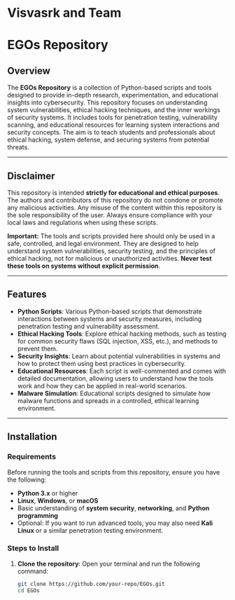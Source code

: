 # Visvasrk and Team
# EGOs Repository

## Overview

The **EGOs Repository** is a collection of Python-based scripts and tools designed to provide in-depth research, experimentation, and educational insights into cybersecurity. This repository focuses on understanding system vulnerabilities, ethical hacking techniques, and the inner workings of security systems. It includes tools for penetration testing, vulnerability scanning, and educational resources for learning system interactions and security concepts. The aim is to teach students and professionals about ethical hacking, system defense, and securing systems from potential threats.

---

## Disclaimer

This repository is intended **strictly for educational and ethical purposes**. The authors and contributors of this repository do not condone or promote any malicious activities. Any misuse of the content within this repository is the sole responsibility of the user. Always ensure compliance with your local laws and regulations when using these scripts.

**Important:** The tools and scripts provided here should only be used in a safe, controlled, and legal environment. They are designed to help understand system vulnerabilities, security testing, and the principles of ethical hacking, not for malicious or unauthorized activities. **Never test these tools on systems without explicit permission**.

---

## Features

- **Python Scripts**: Various Python-based scripts that demonstrate interactions between systems and security measures, including penetration testing and vulnerability assessment.
- **Ethical Hacking Tools**: Explore ethical hacking methods, such as testing for common security flaws (SQL injection, XSS, etc.), and methods to prevent them.
- **Security Insights**: Learn about potential vulnerabilities in systems and how to protect them using best practices in cybersecurity.
- **Educational Resources**: Each script is well-commented and comes with detailed documentation, allowing users to understand how the tools work and how they can be applied in real-world scenarios.
- **Malware Simulation**: Educational scripts designed to simulate how malware functions and spreads in a controlled, ethical learning environment.

---

## Installation

### Requirements

Before running the tools and scripts from this repository, ensure you have the following:

- **Python 3.x** or higher
- **Linux**, **Windows**, or **macOS**
- Basic understanding of **system security**, **networking**, and **Python programming**
- Optional: If you want to run advanced tools, you may also need **Kali Linux** or a similar penetration testing environment.

### Steps to Install

1. **Clone the repository**:
   Open your terminal and run the following command:
   ```bash
   git clone https://github.com/your-repo/EGOs.git
   cd EGOs
